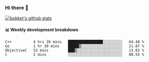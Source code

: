 ### Hi there 👋
[![bokket's github stats](https://github-readme-stats.vercel.app/api?username=bokket&show_icons=true&count_private=true)](https://github.com/anuraghazra/github-readme-stats)

#### :bar_chart: Weekly development breakdown
<!--START_SECTION:waka-->
```text
C++          4 hrs 26 mins   ████████████████░░░░░░░░░   64.48 % 
Go           1 hr 30 mins    █████▒░░░░░░░░░░░░░░░░░░░   21.87 % 
ObjectiveC   53 mins         ███▒░░░░░░░░░░░░░░░░░░░░░   13.02 % 
C            2 mins          ░░░░░░░░░░░░░░░░░░░░░░░░░   00.55 % 
```
<!--END_SECTION:waka-->
